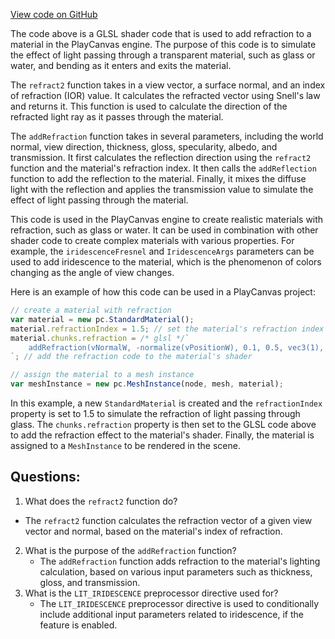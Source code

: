 [View code on GitHub](https://github.com/playcanvas/engine/src/scene/shader-lib/chunks/lit/frag/refractionCube.js)

The code above is a GLSL shader code that is used to add refraction to a material in the PlayCanvas engine. The purpose of this code is to simulate the effect of light passing through a transparent material, such as glass or water, and bending as it enters and exits the material. 

The `refract2` function takes in a view vector, a surface normal, and an index of refraction (IOR) value. It calculates the refracted vector using Snell's law and returns it. This function is used to calculate the direction of the refracted light ray as it passes through the material.

The `addRefraction` function takes in several parameters, including the world normal, view direction, thickness, gloss, specularity, albedo, and transmission. It first calculates the reflection direction using the `refract2` function and the material's refraction index. It then calls the `addReflection` function to add the reflection to the material. Finally, it mixes the diffuse light with the reflection and applies the transmission value to simulate the effect of light passing through the material.

This code is used in the PlayCanvas engine to create realistic materials with refraction, such as glass or water. It can be used in combination with other shader code to create complex materials with various properties. For example, the `iridescenceFresnel` and `IridescenceArgs` parameters can be used to add iridescence to the material, which is the phenomenon of colors changing as the angle of view changes. 

Here is an example of how this code can be used in a PlayCanvas project:

```javascript
// create a material with refraction
var material = new pc.StandardMaterial();
material.refractionIndex = 1.5; // set the material's refraction index
material.chunks.refraction = /* glsl */`
    addRefraction(vNormalW, -normalize(vPositionW), 0.1, 0.5, vec3(1), vec3(1), 0.8);
`; // add the refraction code to the material's shader

// assign the material to a mesh instance
var meshInstance = new pc.MeshInstance(node, mesh, material);
``` 

In this example, a new `StandardMaterial` is created and the `refractionIndex` property is set to 1.5 to simulate the refraction of light passing through glass. The `chunks.refraction` property is then set to the GLSL code above to add the refraction effect to the material's shader. Finally, the material is assigned to a `MeshInstance` to be rendered in the scene.
## Questions: 
 1. What does the `refract2` function do?
   - The `refract2` function calculates the refraction vector of a given view vector and normal, based on the material's index of refraction.
2. What is the purpose of the `addRefraction` function?
   - The `addRefraction` function adds refraction to the material's lighting calculation, based on various input parameters such as thickness, gloss, and transmission.
3. What is the `LIT_IRIDESCENCE` preprocessor directive used for?
   - The `LIT_IRIDESCENCE` preprocessor directive is used to conditionally include additional input parameters related to iridescence, if the feature is enabled.